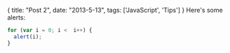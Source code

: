 {
  title: "Post 2",
  date: "2013-5-13",
  tags: ['JavaScript', 'Tips']
}
Here's some alerts:
```js
for (var i = 0; i <  i++) {
  alert(i);
}

```
